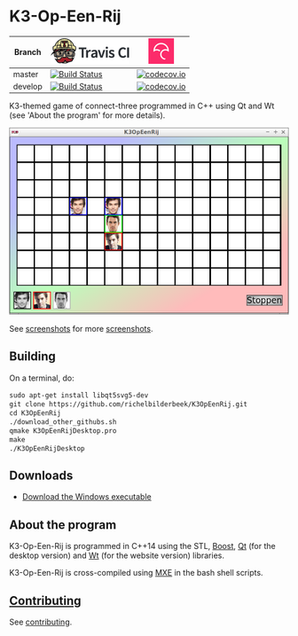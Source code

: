 # K3-Op-Een-Rij

Branch|[![Travis CI logo](TravisCI.png)](https://travis-ci.org)|[![Codecov logo](Codecov.png)](https://www.codecov.io)
---|---|---
master|[![Build Status](https://travis-ci.org/richelbilderbeek/K3OpEenRij.svg?branch=master)](https://travis-ci.org/richelbilderbeek/K3OpEenRij)|[![codecov.io](https://codecov.io/github/richelbilderbeek/K3OpEenRij/coverage.svg?branch=master)](https://codecov.io/github/richelbilderbeek/K3OpEenRij/branch/master)
develop|[![Build Status](https://travis-ci.org/richelbilderbeek/K3OpEenRij.svg?branch=develop)](https://travis-ci.org/richelbilderbeek/K3OpEenRij)|[![codecov.io](https://codecov.io/github/richelbilderbeek/K3OpEenRij/coverage.svg?branch=develop)](https://codecov.io/github/richelbilderbeek/K3OpEenRij/branch/develop)

K3-themed game of connect-three programmed in C++ using Qt and Wt (see 'About the program' for more details).

![K3-Op-Een-Rij game version 8.0](Screenshots/K3OpEenRij_8_0.png)

See [screenshots](Screenshots/README.md) for more [screenshots](Screenshots/README.md).

## Building

On a terminal, do:

```
sudo apt-get install libqt5svg5-dev
git clone https://github.com/richelbilderbeek/K3OpEenRij.git
cd K3OpEenRij
./download_other_githubs.sh
qmake K3OpEenRijDesktop.pro
make
./K3OpEenRijDesktop
```

## Downloads

 * [Download the Windows executable](http://richelbilderbeek.nl/GameK3OpEenRij.zip)

## About the program

K3-Op-Een-Rij is programmed in C++14 using the STL, [Boost](http://www.boost.org), [Qt](http://www.qt.io) (for the desktop version) and [Wt](http://www.webtoolkit.eu/wt) (for the website version) libraries.

K3-Op-Een-Rij is cross-compiled using [MXE](http://mxe.cc) in the bash shell scripts.

## [Contributing](CONTRIBUTING.md)

See [contributing](CONTRIBUTING.md).
